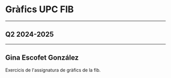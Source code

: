 # Gràfics UPC FIB
---
## Q2 2024-2025
---
Gina Escofet González
---
Exercicis de l'assignatura de gràfics de la fib.
